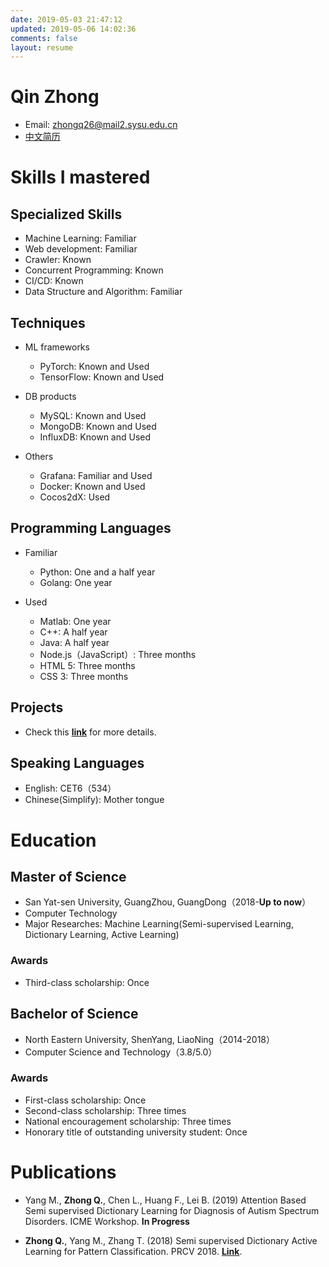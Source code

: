 ```yaml
---
date: 2019-05-03 21:47:12
updated: 2019-05-06 14:02:36
comments: false
layout: resume
---
```

# Qin Zhong
- Email: [zhongq26@mail2.sysu.edu.cn](mailto:zhongq26@mail2.sysu.edu.cn)
- [中文简历](https://cvblogs.cn/resume/resume.html)

# Skills I mastered
## Specialized Skills
- Machine Learning: Familiar
- Web development: Familiar
- Crawler: Known
- Concurrent Programming: Known
- CI/CD: Known
- Data Structure and Algorithm: Familiar

## Techniques
- ML frameworks
    - PyTorch: Known and Used
    - TensorFlow: Known and Used

- DB products
    - MySQL: Known and Used
    - MongoDB: Known and Used
    - InfluxDB: Known and Used

- Others
    - Grafana: Familiar and Used
    - Docker: Known and Used
    - Cocos2dX: Used

## Programming Languages
- Familiar
    - Python: One and a half year
    - Golang: One year

- Used
    - Matlab: One year
    - C++: A half year
    - Java: A half year
    - Node.js（JavaScript）: Three months
    - HTML 5: Three months
    - CSS 3: Three months

## Projects
- Check this [**link**](https://cvblogs.cn/projects/) for more details.

## Speaking Languages
- English: CET6（534）
- Chinese(Simplify): Mother tongue

# Education
## Master of Science
- San Yat-sen University, GuangZhou, GuangDong（2018-**Up to now**）
- Computer Technology
- Major Researches: Machine Learning(Semi-supervised Learning, Dictionary Learning, Active Learning)

### Awards
- Third-class scholarship: Once

## Bachelor of Science
- North Eastern University, ShenYang, LiaoNing（2014-2018）
- Computer Science and Technology（3.8/5.0）

### Awards
- First-class scholarship: Once
- Second-class scholarship: Three times
- National encouragement scholarship: Three times
- Honorary title of outstanding university student: Once

# Publications

- Yang M., **Zhong Q.**, Chen L., Huang F., Lei B. (2019) Attention Based Semi supervised Dictionary Learning for Diagnosis of Autism Spectrum Disorders. ICME Workshop. **In Progress**

- **Zhong Q.**, Yang M., Zhang T. (2018) Semi supervised Dictionary Active Learning for Pattern Classification. PRCV 2018. [**Link**](https://link.springer.com/chapter/10.1007/978-3-030-03338-5_47).